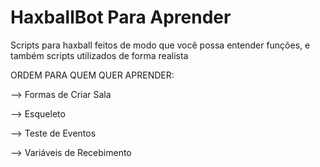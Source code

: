 # HaxballBot Para Aprender
Scripts para haxball feitos de modo que você possa entender funções, e também scripts utilizados de forma realista

ORDEM PARA QUEM QUER APRENDER:

--> Formas de Criar Sala

--> Esqueleto

--> Teste de Eventos

--> Variáveis de Recebimento
